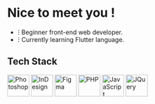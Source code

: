# Nice to meet you !

- ⵗ Beginner front-end web developer.
- ⵗ Currently learning Flutter language.

## Tech Stack

<img src="https://i.imgur.com/XaugVZ9.png" alt="Photoshop" width="50" height="50"> <img src="https://i.imgur.com/U8hw5RF.png" alt="InDesign" width="50" height="50"> <img src="https://i.imgur.com/3CntkqM.png" alt="Figma" width="50" height="50"> <img src="https://i.imgur.com/vpi0voY.png" alt="PHP" width="50" height="50"> <img src="https://i.imgur.com/9iupVei.png" alt="JavaScript" width="50" height="50"> <img src="https://i.imgur.com/EyhvuMK.png" alt="JQuery" width="50" height="50">
